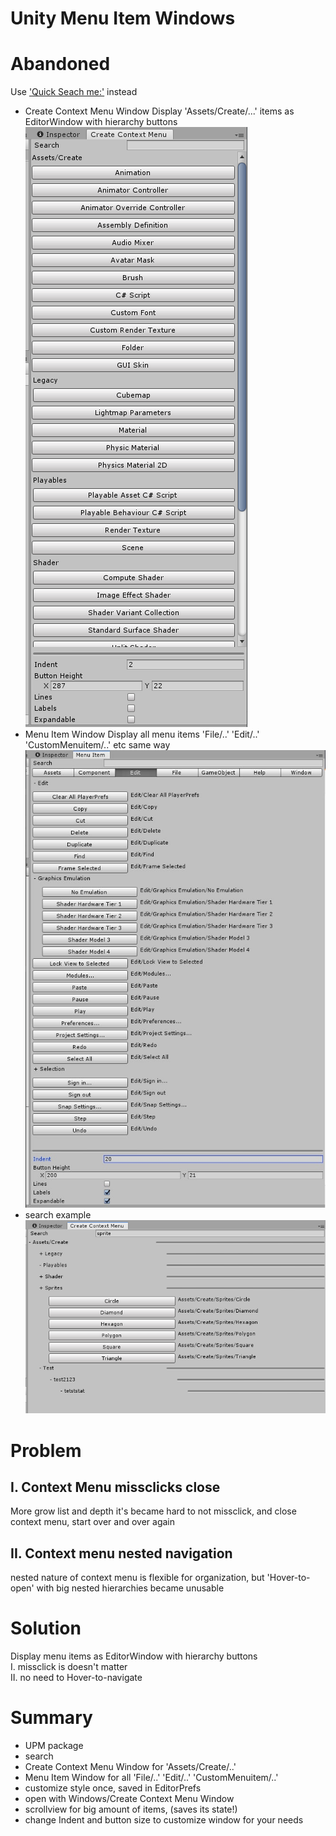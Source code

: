 # Unity Menu Item Windows
# Abandoned

Use ['Quick Seach me:'](https://docs.unity3d.com/Packages/com.unity.quicksearch@2.0/manual/search-menu.html) instead

- Create Context Menu Window
Display 'Assets/Create/...' items as EditorWindow with hierarchy buttons
![alt text](https://github.com/mitay-walle/Unity-CreateContextMenuWindow/blob/master/Documentation/preview_0.png)
- Menu Item Window
Display all menu items 'File/..' 'Edit/..' 'CustomMenuitem/..' etc same way
![alt text](https://github.com/mitay-walle/Unity-CreateContextMenuWindow/blob/master/Documentation/preview_3.png)
- search example 
<br>![alt text](https://github.com/mitay-walle/Unity-CreateContextMenuWindow/blob/master/Documentation/preview_2.png)

# Problem

## I. Context Menu missclicks close
More grow list and depth it's became hard to not missclick, and close context menu, start over and over again
## II. Context menu nested navigation
nested nature of context menu is flexible for organization, but 'Hover-to-open' with big nested hierarchies became unusable

# Solution
Display menu items as EditorWindow with hierarchy buttons
<br>I. missclick is doesn't matter
<br>II. no need to Hover-to-navigate

# Summary
- UPM package
- search
- Create Context Menu Window for 'Assets/Create/..'
- Menu Item Window for all 'File/..' 'Edit/..' 'CustomMenuitem/..'
- customize style once, saved in EditorPrefs
- open with Windows/Create Context Menu Window
- scrollview for big amount of items, (saves its state!)
- change Indent and button size to customize window for your needs
